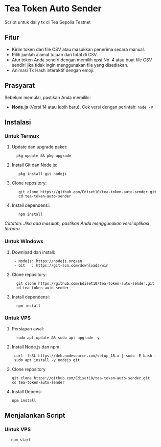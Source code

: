 # Tea Token Auto Sender

Script untuk daily tx di Tea Sepolia Testnet

## Fitur
- Kirim token dari file CSV atau masukkan penerima secara manual.
- Pilih jumlah alamat tujuan dari total di CSV.
- Atur token Anda sendiri dengan memilih opsi No. 4 atau buat file CSV sendiri jika tidak ingin menggunakan file yang disediakan.
- Animasi Tx Hash interaktif dengan emoji.

## Prasyarat
Sebelum memulai, pastikan Anda memiliki:
- **Node.js** (Versi 14 atau lebih baru). Cek versi dengan perintah:
`node -V`


## Instalasi

### Untuk Termux
1. Update dan upgrade paket:

         pkg update && pkg upgrade

2. Install Git dan Node.js:

          pkg install git nodejs

3. Clone repository:

          git clone https://github.com/Ediset10/tea-token-auto-sender.git
          cd tea-token-auto-sender

4. Install dependensi:

          npm install



*Catatan: Jika ada masalah, pastikan Anda menggunakan versi aplikasi terbaru.*

### Untuk Windows
1. Download dan install:
 
        - Nodejs: https://nodejs.org/en
        - Git   : https://git-scm.com/downloads/win

2. Clone repository:

         git clone https://github.com/Ediset10/tea-token-auto-sender.git
         cd tea-token-auto-sender

3. Install dependensi:

         npm install


### Untuk VPS
1. Persiapan awal:

         sudo apt update && sudo apt upgrade -y


2. Install Node.js dan npm

        curl -fsSL https://deb.nodesource.com/setup_18.x | sudo -E bash -
        sudo apt install -y nodejs git

3. Clone repository

       git clone https://github.com/Ediset10/tea-token-auto-sender.git
       cd tea-token-auto-sender

4. Install Depensi

       npm install

   

## Menjalankan Script
### Untuk VPS 

       npm start

       




   





   




   

